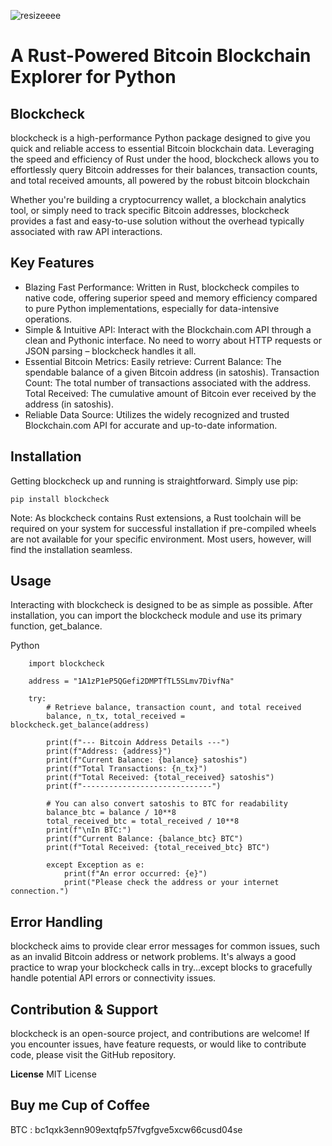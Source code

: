 ![resizeeee](https://github.com/user-attachments/assets/aa2774af-9681-4229-a155-351c33a04a37)



# A Rust-Powered Bitcoin Blockchain Explorer for Python
## Blockcheck

blockcheck is a high-performance Python package designed to give you quick and reliable access to essential Bitcoin blockchain data. Leveraging the speed and efficiency of Rust under the hood, blockcheck allows you to effortlessly query Bitcoin addresses for their balances, transaction counts, and total received amounts, all powered by the robust bitcoin blockchain

Whether you're building a cryptocurrency wallet, a blockchain analytics tool, or simply need to track specific Bitcoin addresses, blockcheck provides a fast and easy-to-use solution without the overhead typically associated with raw API interactions.

## Key Features

- Blazing Fast Performance: Written in Rust, blockcheck compiles to native code, offering superior speed and memory efficiency compared to pure Python implementations, especially for data-intensive operations.
- Simple & Intuitive API: Interact with the Blockchain.com API through a clean and Pythonic interface. No need to worry about HTTP requests or JSON parsing – blockcheck handles it all.
- Essential Bitcoin Metrics: Easily retrieve:
    Current Balance: The spendable balance of a given Bitcoin address (in satoshis).
    Transaction Count: The total number of transactions associated with the address.
    Total Received: The cumulative amount of Bitcoin ever received by the address (in satoshis).
- Reliable Data Source: Utilizes the widely recognized and trusted Blockchain.com API for accurate and up-to-date information.

## Installation
Getting blockcheck up and running is straightforward. Simply use pip:


    
    pip install blockcheck
    
Note: As blockcheck contains Rust extensions, a Rust toolchain will be required on your system for successful installation if pre-compiled wheels are not available for your specific environment. Most users, however, will find the installation seamless.

## Usage
Interacting with blockcheck is designed to be as simple as possible. After installation, you can import the blockcheck module and use its primary function, get_balance.

Python
        
        
        import blockcheck
        
        address = "1A1zP1eP5QGefi2DMPTfTL5SLmv7DivfNa"
        
        try:
            # Retrieve balance, transaction count, and total received
            balance, n_tx, total_received = blockcheck.get_balance(address)
        
            print(f"--- Bitcoin Address Details ---")
            print(f"Address: {address}")
            print(f"Current Balance: {balance} satoshis")
            print(f"Total Transactions: {n_tx}")
            print(f"Total Received: {total_received} satoshis")
            print(f"-----------------------------")
        
            # You can also convert satoshis to BTC for readability
            balance_btc = balance / 10**8
            total_received_btc = total_received / 10**8
            print(f"\nIn BTC:")
            print(f"Current Balance: {balance_btc} BTC")
            print(f"Total Received: {total_received_btc} BTC")

            except Exception as e:
                print(f"An error occurred: {e}")
                print("Please check the address or your internet connection.")

## Error Handling
blockcheck aims to provide clear error messages for common issues, such as an invalid Bitcoin address or network problems. It's always a good practice to wrap your blockcheck calls in try...except blocks to gracefully handle potential API errors or connectivity issues.

## Contribution & Support
blockcheck is an open-source project, and contributions are welcome! If you encounter issues, have feature requests, or would like to contribute code, please visit the GitHub repository.

**License**
MIT License

## Buy me Cup of Coffee
BTC : bc1qxk3enn909extqfp57fvgfgve5xcw66cusd04se
